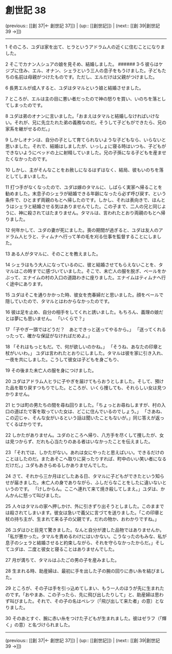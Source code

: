 # 創世記 38

(previous:: [[創 37|← 創世記 37]]) | (up:: [[創世記]]) | (next:: [[創 39|創世記 39 →]])

***




1 
そのころ、ユダは家を出て、ヒラというアドラム人の近くに住むことになりました。 



2 
そこでカナン人シュアの娘を見そめ、結婚しました。 ###### 3-5 彼らはケジブに住み、エル、オナン、シェラという三人の息子をもうけました。子どもたちの名前は母親がつけたものです。ただし、エルだけは父親がつけました。 



6 
長男エルが成人すると、ユダはタマルという娘と結婚させました。 



7 
ところが、エルは主の目に悪い者だったので神の怒りを買い、いのちを落としてしまったのです。 



8 
ユダは弟のオナンに言いました。「おまえはタマルと結婚しなければいけない。それが、兄に先立たれた弟の義務なのだ。そうして子どもができたら、兄の家系を継がせるのだ。」 



9 
しかしオナンは、自分の子として育てられないような子どもなら、いらないと思いました。それで、結婚はしましたが、いっしょに寝る時はいつも、子どもができないようにベッドの上に射精していました。兄の子孫になる子どもを産ませたくなかったのです。 



10 
しかし、主がそんなことをお赦しになるはずはなく、結局、彼もいのちを落としてしまいました。 



11 
打つ手がなくなったので、ユダは嫁のタマルに、しばらく実家へ帰ることを勧めました。末息子のシェラが結婚できる年齢になったら必ず呼び戻す、という条件で、ひとまず両親のもとへ帰したのです。しかし、それは表向きで、ほんとうはシェラと結婚させる気はありませんでした。この子まで、二人の兄と同じように、神に殺されてはたまりません。タマルは、言われたとおり両親のもとへ帰りました。 



12 
何年かして、ユダの妻が死にました。喪の期間が過ぎると、ユダは友人のアドラム人ヒラと、ティムナへ行って羊の毛を刈る仕事を監督することにしました。 



13 
ある人がタマルに、そのことを教えました。 



14 
シェラはもう大人になっているのに、彼と結婚させてもらえないことを、タマルはこの時すでに感づいていました。そこで、未亡人の服を脱ぎ、ベールをかぶって、エナイムの村の入口の道路わきに座りました。エナイムはティムナへ行く途中にあります。 



15 
ユダはそこを通りかかった時、彼女を売春婦だと思いました。顔をベールで隠していたので、タマルとはわからなかったのです。 



16 
彼は足を止め、自分の相手をしてくれと誘いました。もちろん、義理の娘だとは夢にも思いません。 「いくらで？」 



17 
「子やぎ一頭ではどうだ？　あとできっと送ってやるから。」 「送ってくれるったって、確かな保証がなければだめよ。」 



18 
「それはもっともだ。で、何が欲しいのかね。」 「そうね、あなたの印章と杖がいいわ。」 ユダは言われたとおりにしました。タマルは彼を家に引き入れ、一夜を共にしました。こうして彼女は子どもを身ごもり、 



19 
その後また未亡人の服を身につけました。 



20 
ユダはアドラム人ヒラに子やぎを届けてもらおうとしました。そして、預けた品を取り戻すつもりでした。ところが、いくら捜しても、それらしい女は見つかりません。 



21 
ヒラは町の男たちの間を尋ね回りました。「ちょっとお尋ねしますが、村の入口の道ばたで客を取っていた女は、どこに住んでいるのでしょう。」 「さあね、この辺じゃ、そんな女がいるという話は聞いたこともないが。」同じ答えが返ってくるばかりです。 



22 
しかたがありません。ユダのところへ帰り、八方手を尽くして捜したが、女は見つからず、だれも心当たりのある者はいなかったことを伝えました。 



23 
「それでは、しかたがない。あれは女にやったと思えばいい。できるだけのことはしたのだ。またあそこへ取りに戻ったりすれば、町中のいい笑い者になるだけだ。」ユダもあきらめるしかありませんでした。 



24 
さて、それから三か月ほどしたある日、タマルに子どもができたという知らせが届きました。未亡人の身でありながら、ふしだらなことをしたに違いないというのです。 「けしからん。ここへ連れて来て焼き殺してしまえ。」ユダは、かんかんに怒って叫びました。 



25 
人々はタマルの家へ押しかけ、外に引きずり出そうとしました。このままでは殺されてしまいます。彼女は急いで義父に言づてを送りました。「この印章と杖の持ち主が、生まれて来る子の父親です。だれの物か、おわかりですね。」 



26 
ユダはひと目見て驚きました。なんと自分が渡した品物ではありませんか。「私が悪かった。タマルを責めるわけにはいかない。こうなったのもみな、私が息子のシェラと結婚させると約束しながら、それを守らなかったからだ。」そしてユダは、二度と彼女と寝ることはありませんでした。 



27 
月が満ちて、タマルはふたごの男の子を産みました。 



28 
生まれる時、助産婦は、最初に手を出した子の腕の回りに赤い糸を結びました。 



29 
ところが、その子は手を引っ込めてしまい、もう一人のほうが先に生まれたのです。「おやまあ、この子ったら、先に飛び出したりして」と、助産婦は思わず叫びました。それで、その子の名はペレツ〔「飛び出して来た者」の意〕となりました。 



30 
そのあとすぐ、腕に赤い糸をつけた子どもが生まれました。彼はゼラフ（「輝く」の意）と名づけられました。

***

(previous:: [[創 37|← 創世記 37]]) | (up:: [[創世記]]) | (next:: [[創 39|創世記 39 →]])
